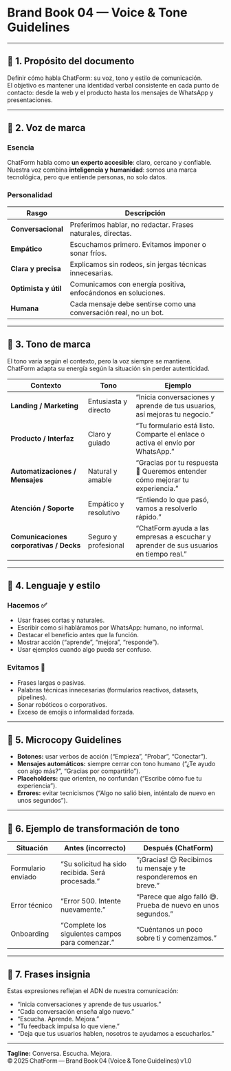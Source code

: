 # Brand Book 04 — Voice & Tone Guidelines

---

## 🔹 1. Propósito del documento

Definir cómo habla ChatForm: su voz, tono y estilo de comunicación.  
El objetivo es mantener una identidad verbal consistente en cada punto de contacto: desde la web y el producto hasta los mensajes de WhatsApp y presentaciones.

---

## 🔹 2. Voz de marca

### Esencia
ChatForm habla como **un experto accesible**: claro, cercano y confiable.  
Nuestra voz combina **inteligencia y humanidad**: somos una marca tecnológica, pero que entiende personas, no solo datos.

### Personalidad
| Rasgo | Descripción |
|--------|--------------|
| **Conversacional** | Preferimos hablar, no redactar. Frases naturales, directas. |
| **Empático** | Escuchamos primero. Evitamos imponer o sonar fríos. |
| **Clara y precisa** | Explicamos sin rodeos, sin jergas técnicas innecesarias. |
| **Optimista y útil** | Comunicamos con energía positiva, enfocándonos en soluciones. |
| **Humana** | Cada mensaje debe sentirse como una conversación real, no un bot. |

---

## 🔹 3. Tono de marca

El tono varía según el contexto, pero la voz siempre se mantiene.  
ChatForm adapta su energía según la situación sin perder autenticidad.

| Contexto | Tono | Ejemplo |
|-----------|------|----------|
| **Landing / Marketing** | Entusiasta y directo | “Inicia conversaciones y aprende de tus usuarios, así mejoras tu negocio.” |
| **Producto / Interfaz** | Claro y guiado | “Tu formulario está listo. Comparte el enlace o activa el envío por WhatsApp.” |
| **Automatizaciones / Mensajes** | Natural y amable | “Gracias por tu respuesta 🙌 Queremos entender cómo mejorar tu experiencia.” |
| **Atención / Soporte** | Empático y resolutivo | “Entiendo lo que pasó, vamos a resolverlo rápido.” |
| **Comunicaciones corporativas / Decks** | Seguro y profesional | “ChatForm ayuda a las empresas a escuchar y aprender de sus usuarios en tiempo real.” |

---

## 🔹 4. Lenguaje y estilo

### Hacemos ✅
- Usar frases cortas y naturales.  
- Escribir como si habláramos por WhatsApp: humano, no informal.  
- Destacar el beneficio antes que la función.  
- Mostrar acción (“aprende”, “mejora”, “responde”).  
- Usar ejemplos cuando algo pueda ser confuso.

### Evitamos 🚫
- Frases largas o pasivas.  
- Palabras técnicas innecesarias (formularios reactivos, datasets, pipelines).  
- Sonar robóticos o corporativos.  
- Exceso de emojis o informalidad forzada.

---

## 🔹 5. Microcopy Guidelines

- **Botones:** usar verbos de acción (“Empieza”, “Probar”, “Conectar”).  
- **Mensajes automáticos:** siempre cerrar con tono humano (“¿Te ayudo con algo más?”, “Gracias por compartirlo”).  
- **Placeholders:** que orienten, no confundan (“Escribe cómo fue tu experiencia”).  
- **Errores:** evitar tecnicismos (“Algo no salió bien, inténtalo de nuevo en unos segundos”).  

---

## 🔹 6. Ejemplo de transformación de tono

| Situación | Antes (incorrecto) | Después (ChatForm) |
|------------|-------------------|--------------------|
| Formulario enviado | “Su solicitud ha sido recibida. Será procesada.” | “¡Gracias! 😊 Recibimos tu mensaje y te responderemos en breve.” |
| Error técnico | “Error 500. Intente nuevamente.” | “Parece que algo falló 😅. Prueba de nuevo en unos segundos.” |
| Onboarding | “Complete los siguientes campos para comenzar.” | “Cuéntanos un poco sobre ti y comenzamos.” |

---

## 🔹 7. Frases insignia

Estas expresiones reflejan el ADN de nuestra comunicación:

- “Inicia conversaciones y aprende de tus usuarios.”  
- “Cada conversación enseña algo nuevo.”  
- “Escucha. Aprende. Mejora.”  
- “Tu feedback impulsa lo que viene.”  
- “Deja que tus usuarios hablen, nosotros te ayudamos a escucharlos.”

---

**Tagline:** Conversa. Escucha. Mejora.  
© 2025 ChatForm — Brand Book 04 (Voice & Tone Guidelines) v1.0
